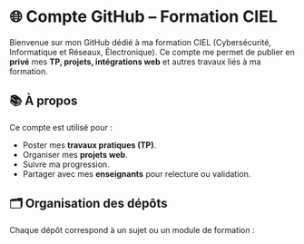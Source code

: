 # 🌐 Compte GitHub – Formation CIEL

Bienvenue sur mon GitHub dédié à ma formation CIEL (Cybersécurité, Informatique et Réseaux, Électronique).
Ce compte me permet de publier en **privé** mes **TP, projets, intégrations web** et autres travaux liés à ma formation.

## 📚 À propos

Ce compte est utilisé pour :

- Poster mes **travaux pratiques (TP)**.
- Organiser mes **projets web**.
- Suivre ma progression.
- Partager avec mes **enseignants** pour relecture ou validation.

## 🗂️ Organisation des dépôts

Chaque dépôt correspond à un sujet ou un module de formation :

